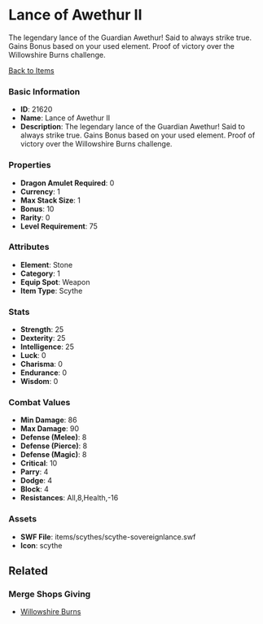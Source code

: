 # Lance of Awethur II

The legendary lance of the Guardian Awethur! Said to always strike true. Gains Bonus based on your used element. Proof of victory over the Willowshire Burns challenge.

[Back to Items](../items.md)

### Basic Information

- **ID**: 21620
- **Name**: Lance of Awethur II
- **Description**: The legendary lance of the Guardian Awethur! Said to always strike true. Gains Bonus based on your used element. Proof of victory over the Willowshire Burns challenge.

### Properties

- **Dragon Amulet Required**: 0
- **Currency**: 1
- **Max Stack Size**: 1
- **Bonus**: 10
- **Rarity**: 0
- **Level Requirement**: 75

### Attributes

- **Element**: Stone
- **Category**: 1
- **Equip Spot**: Weapon
- **Item Type**: Scythe

### Stats

- **Strength**: 25
- **Dexterity**: 25
- **Intelligence**: 25
- **Luck**: 0
- **Charisma**: 0
- **Endurance**: 0
- **Wisdom**: 0

### Combat Values

- **Min Damage**: 86
- **Max Damage**: 90
- **Defense (Melee)**: 8
- **Defense (Pierce)**: 8
- **Defense (Magic)**: 8
- **Critical**: 10
- **Parry**: 4
- **Dodge**: 4
- **Block**: 4
- **Resistances**: All,8,Health,-16

### Assets

- **SWF File**: items/scythes/scythe-sovereignlance.swf
- **Icon**: scythe

## Related

### Merge Shops Giving

- [Willowshire Burns](../merge-shops/395-willowshire-burns.md)

